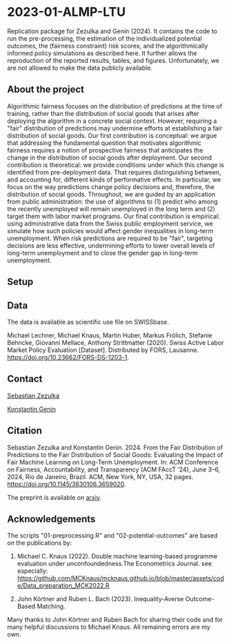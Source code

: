 # 2023-01-ALMP-LTU
Replication package for Zezulka and Genin (2024). It contains the code to run the pre-processing, the estimation of the individualized potential outcomes, the (fairness constraint) risk scores, and the algorithmically informed policy simulations as described here. It further allows the reproduction of the reported results, tables, and figures. Unfortunately, we are not allowed to make the data publicly available.

## About the project
Algorithmic fairness focuses on the distribution of predictions at the time of training, rather than the distribution of social goods that arises after deploying the algorithm in a concrete social context. However, requiring a "fair" distribution of predictions may undermine efforts at establishing a fair distribution of social goods. Our first contribution is conceptual: we argue that addressing the fundamental question that motivates algorithmic fairness requires a notion of prospective fairness that anticipates the change in the distribution of social goods after deployment. Our second contribution is theoretical: we provide conditions under which this change is identified from pre-deployment data. That requires distinguishing between, and accounting for, different kinds of performative effects. In particular, we focus on the way predictions change policy decisions and, therefore, the distribution of social goods. Throughout, we are guided by an application from public administration: the use of algorithms to (1) predict who among the recently unemployed will remain unemployed in the long term and (2) target them with labor market programs. Our final contribution is empirical: using administrative data from the Swiss public employment service, we simulate how such policies would affect gender inequalities in long-term unemployment. When risk predictions are required to be "fair", targeting decisions are less effective, undermining efforts to lower overall levels of long-term unemployment and to close the gender gap in long-term unemployment. 

## Setup

## Data
The data is available as scientific use file on SWISSbase.

Michael Lechner, Michael Knaus, Martin Huber, Markus Frölich, Stefanie Behncke, Giovanni Mellace, Anthony Strittmatter (2020). Swiss Active Labor Market Policy Evaluation [Dataset]. Distributed by FORS, Lausanne. https://doi.org/10.23662/FORS-DS-1203-1.

## Contact
[Sebastian Zezulka](https://ethics.epistemology.ai/people#h.ybght6vasbh4)

[Konstantin Genin](https://ethics.epistemology.ai/people#h.frfuicc6nirv)

## Citation
Sebastian Zezulka and Konstantin Genin. 2024. From the Fair Distribution of Predictions to the Fair Distribution of Social Goods: Evaluating the Impact of Fair Machine Learning on Long-Term Unemployment. In: ACM Conference on Fairness, Accountability, and Transparency (ACM FAccT ’24), June 3–6, 2024, Rio de Janeiro, Brazil. ACM, New York, NY, USA, 32 pages. https://doi.org/10.1145/3630106.3659020.

The preprint is available on [arxiv](https://arxiv.org/abs/2401.14438).

## Acknowledgements
The scripts "01-preprocessing.R" and "02-potential-outcomes" are based on the publications by:
1. Michael C. Knaus (2022). Double machine learning-based programme evaluation under unconfoundedness.The Econometrics Journal.
see especially: https://github.com/MCKnaus/mcknaus.github.io/blob/master/assets/code/Data_preparation_MCK2022.R

2. John Körtner and Ruben L. Bach (2023). Inequality-Averse Outcome-Based Matching. 

Many thanks to John Körtner and Ruben Bach for sharing their code and for many helpful discussions to Michael Knaus. All remaining errors are my own.
